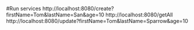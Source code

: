 #Run services
http://localhost:8080/create?firstName=Tom&lastName=San&age=10
http://localhost:8080/getAll
http://localhost:8080/update?firstName=Tom&lastName=Sparrow&age=10